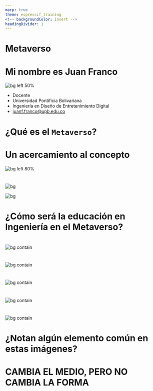 ```yaml
---
marp: true
theme: espressif_training
<!-- backgroundColor: invert -->
headingDivider: 1
---
```

<!-- _class: lead -->
# Metaverso
<!--## Juan Franco-->

<!-- SPEAKER NOTES
  - Les cuento quién soy
  - Educación en Ingeniería en el Metaverso
 -->

# Mi nombre es Juan Franco

![bg left 50%](assets/fotoJuan.jpg)
 
- Docente
- Universidad Pontificia Bolivariana
- Ingeniería en Diseño de Entretenimiento Digital
- juanf.franco@upb.edu.co


# ¿Qué es el `Metaverso`?

# Un acercamiento al concepto

![bg left 80%](assets/MSFLogo.svg)

#  

![bg](assets/webconn.jpg)

![bg](assets/spatialComp.jpg)


# ¿Cómo será la educación en Ingeniería en el Metaverso? 


# 
![bg contain](assets/lecturingCirca.jpg)

# 
![bg contain](assets/lecture1736.jpg)

# 
![bg contain](assets/lecture1870.jpg)

# 
![bg contain](assets/lecture2010.jpg)

# 
![bg contain](assets/lecture2021.png)


# ¿Notan algún elemento común en estas imágenes?


# CAMBIA EL MEDIO, PERO NO CAMBIA LA FORMA


